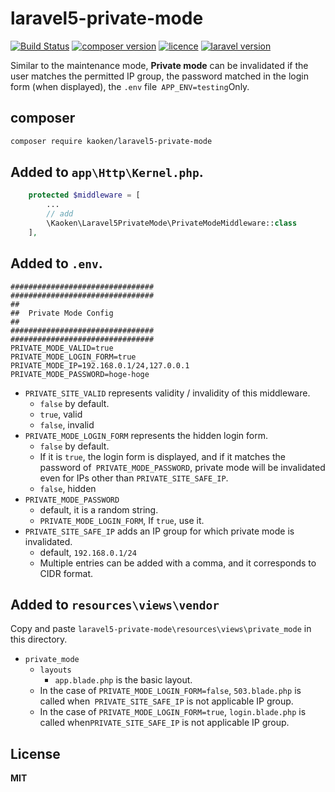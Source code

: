 # laravel5-private-mode
[![Build Status](https://img.shields.io/travis/markdown-it/markdown-it/master.svg?style=flat)](https://github.com/kaoken/markdown-it-php)
[![composer version](https://img.shields.io/badge/version-1.8.0-blue.svg)](https://github.com/kaoken/markdown-it-php)
[![licence](https://img.shields.io/badge/licence-MIT-blue.svg)](https://github.com/kaoken/markdown-it-php)
[![laravel version](https://img.shields.io/badge/Laravel%20version-=5.8-red.svg)](https://github.com/kaoken/markdown-it-php)

Similar to the maintenance mode, **Private mode** 
can be invalidated if the user matches the permitted IP group,
 the password matched in the login form (when displayed), 
 the `.env` file` APP_ENV=testing`Only.

## composer
```bash
composer require kaoken/laravel5-private-mode
```

## Added to `app\Http\Kernel.php`.
``` php
    protected $middleware = [
        ...
        // add
        \Kaoken\Laravel5PrivateMode\PrivateModeMiddleware::class
    ],

```


## Added to `.env`.
```
################################
################################
##
##  Private Mode Config
##
################################
################################
PRIVATE_MODE_VALID=true
PRIVATE_MODE_LOGIN_FORM=true
PRIVATE_MODE_IP=192.168.0.1/24,127.0.0.1
PRIVATE_MODE_PASSWORD=hoge-hoge

```

* `PRIVATE_SITE_VALID` represents validity / invalidity of this middleware.
  * `false` by default.
  * `true`, valid
  * `false`, invalid
* `PRIVATE_MODE_LOGIN_FORM` represents the hidden login form.
  * `false` by default.
  * If it is `true`, the login form is displayed, and if it matches the password of` PRIVATE_MODE_PASSWORD`, private mode will be invalidated even for IPs other than `PRIVATE_SITE_SAFE_IP`.
  * `false`, hidden
* `PRIVATE_MODE_PASSWORD`
  * default, it is a random string.
  * `PRIVATE_MODE_LOGIN_FORM`, If `true`, use it.
* `PRIVATE_SITE_SAFE_IP` adds an IP group for which private mode is invalidated.
  * default, `192.168.0.1/24`
  * Multiple entries can be added with a comma, and it corresponds to CIDR format.


## Added to `resources\views\vendor`
Copy and paste `laravel5-private-mode\resources\views\private_mode` in this directory.

* `private_mode`
  * `layouts`
    * `app.blade.php` is the basic layout.
  * In the case of `PRIVATE_MODE_LOGIN_FORM=false`, `503.blade.php` is called when` PRIVATE_SITE_SAFE_IP` is not applicable IP group.
  * In the case of `PRIVATE_MODE_LOGIN_FORM=true`, `login.blade.php` is called when`PRIVATE_SITE_SAFE_IP` is not applicable IP group.



## License
**MIT**
